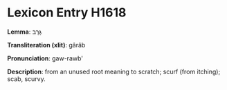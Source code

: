 # Lexicon Entry H1618

**Lemma**: גָּרָב

**Transliteration (xlit)**: gârâb

**Pronunciation**: gaw-rawb'

**Description**:
from an unused root meaning to scratch; scurf (from itching); scab, scurvy.
